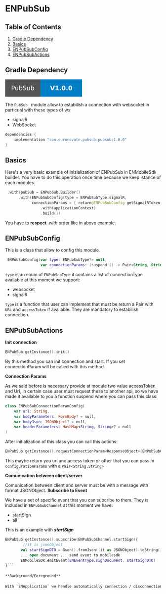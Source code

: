 # ENPubSub

## Table of Contents
1. [Gradle Dependency](#gradle-dependency)
2. [Basics](#basics)
3. [ENPubSubConfig](#ENPubSubConfig)
4. [ENPubSubActions](#ENPubSubActions)

## Gradle Dependency

![badge_version](badge_version.svg)

The `PubSub ` module allow to estabilish a connection with websocket in particual with these types of ws:

* signalR
* WebSocket


```gradle
dependencies {
    implementation "com.euronovate.pubsub:pubsub:1.0.0"
}
```

## Basics

Here's a very basic example of inizialization of ENPubSub in ENMobileSdk builder. You have to do this operation once time because we keep istance of each modules.

```kotlin
 .with(pubSub = ENPubSub.Builder()
      .with(ENPubSubConfig(type = ENPubSubType.signalR,
  	   		connectionParams = { return@ENPubSubConfig getSignalRToken() }))
                .with(applicationContext)
                .build())
```
You have to **respect** *.with* order like in above example.



## ENPubSubConfig

This is a class that allow to config this module.

```kotlin
 ENPubSubConfig(var type: ENPubSubType?= null,
                var connectionParams: (suspend () -> Pair<String, String>?)? = null)
```

`type` is an enum of `ENPubSubType` it contains a list of connectionType available at this moment we support:

* websocket
* signalR

`type` is a function that user can implement that must be return a Pair with `URL` and `accessToken` if available. They are mandatory to estabilish connection.

## ENPubSubActions

**Init connection**

```kotlin
ENPubSub.getInstance().init()
```
By this method you can init connection and start. If you set connectionParam will be called with this method.

**Connection Params**

As we said before is necessary provide at module two value accessToken and Url, in certain case user must request these to another api, so we have made it available to you a function suspend where you can pass this class:

```kotlin
class ENPubSubConnectionParamConfig(
    var url: String,
    var bodyParameters: FormBody? = null,
    var bodyJson: JSONObject? = null,
    var headerParameters: HashMap<String, String>? = null
)
```
After initialization of this class you can call this actions:

```kotlin
ENPubSub.getInstance().requestConnectionParam<ResponseObject>(ENPubSubConnectionParamConfig(...))
```
This maybe return you url and access token or other that you can pass in `configurationParams` with a `Pair<String,String>`

**Comunication between client/server**

Comunication between client and server must be with a message with format JSONObject.
**Subscribe to Event**

We have a set of specific event that you can subcribe to them. They is included in `ENPubSubChannel` at this moment we have:
* startSign
* all

This is an example with ***startSign***
 
```kotlin
ENPubSub.getInstance().subscribe(ENPubSubChannel.startSign){
		//it is jsonObject
       val startSignDTO = Gson().fromJson((it as JSONObject).toString(), StartSignDTO::class.java)
       ... open document ... send event to mobilesdk
       ENMobileSDK.emitEvent(ENEventType.signDocument, startSignDTO) 
}```

**Background/Foreground**

With `ENApplication` we handle automatically connection / disconnection when user put in ***background*** or ***foreground*** application